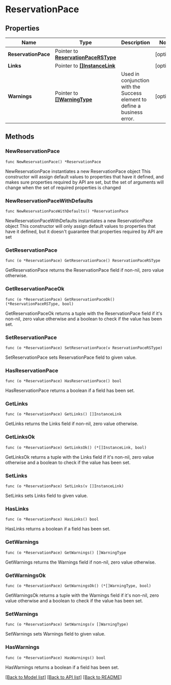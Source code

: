 # ReservationPace

## Properties

Name | Type | Description | Notes
------------ | ------------- | ------------- | -------------
**ReservationPace** | Pointer to [**ReservationPaceRSType**](ReservationPaceRSType.md) |  | [optional] 
**Links** | Pointer to [**[]InstanceLink**](InstanceLink.md) |  | [optional] 
**Warnings** | Pointer to [**[]WarningType**](WarningType.md) | Used in conjunction with the Success element to define a business error. | [optional] 

## Methods

### NewReservationPace

`func NewReservationPace() *ReservationPace`

NewReservationPace instantiates a new ReservationPace object
This constructor will assign default values to properties that have it defined,
and makes sure properties required by API are set, but the set of arguments
will change when the set of required properties is changed

### NewReservationPaceWithDefaults

`func NewReservationPaceWithDefaults() *ReservationPace`

NewReservationPaceWithDefaults instantiates a new ReservationPace object
This constructor will only assign default values to properties that have it defined,
but it doesn't guarantee that properties required by API are set

### GetReservationPace

`func (o *ReservationPace) GetReservationPace() ReservationPaceRSType`

GetReservationPace returns the ReservationPace field if non-nil, zero value otherwise.

### GetReservationPaceOk

`func (o *ReservationPace) GetReservationPaceOk() (*ReservationPaceRSType, bool)`

GetReservationPaceOk returns a tuple with the ReservationPace field if it's non-nil, zero value otherwise
and a boolean to check if the value has been set.

### SetReservationPace

`func (o *ReservationPace) SetReservationPace(v ReservationPaceRSType)`

SetReservationPace sets ReservationPace field to given value.

### HasReservationPace

`func (o *ReservationPace) HasReservationPace() bool`

HasReservationPace returns a boolean if a field has been set.

### GetLinks

`func (o *ReservationPace) GetLinks() []InstanceLink`

GetLinks returns the Links field if non-nil, zero value otherwise.

### GetLinksOk

`func (o *ReservationPace) GetLinksOk() (*[]InstanceLink, bool)`

GetLinksOk returns a tuple with the Links field if it's non-nil, zero value otherwise
and a boolean to check if the value has been set.

### SetLinks

`func (o *ReservationPace) SetLinks(v []InstanceLink)`

SetLinks sets Links field to given value.

### HasLinks

`func (o *ReservationPace) HasLinks() bool`

HasLinks returns a boolean if a field has been set.

### GetWarnings

`func (o *ReservationPace) GetWarnings() []WarningType`

GetWarnings returns the Warnings field if non-nil, zero value otherwise.

### GetWarningsOk

`func (o *ReservationPace) GetWarningsOk() (*[]WarningType, bool)`

GetWarningsOk returns a tuple with the Warnings field if it's non-nil, zero value otherwise
and a boolean to check if the value has been set.

### SetWarnings

`func (o *ReservationPace) SetWarnings(v []WarningType)`

SetWarnings sets Warnings field to given value.

### HasWarnings

`func (o *ReservationPace) HasWarnings() bool`

HasWarnings returns a boolean if a field has been set.


[[Back to Model list]](../README.md#documentation-for-models) [[Back to API list]](../README.md#documentation-for-api-endpoints) [[Back to README]](../README.md)


